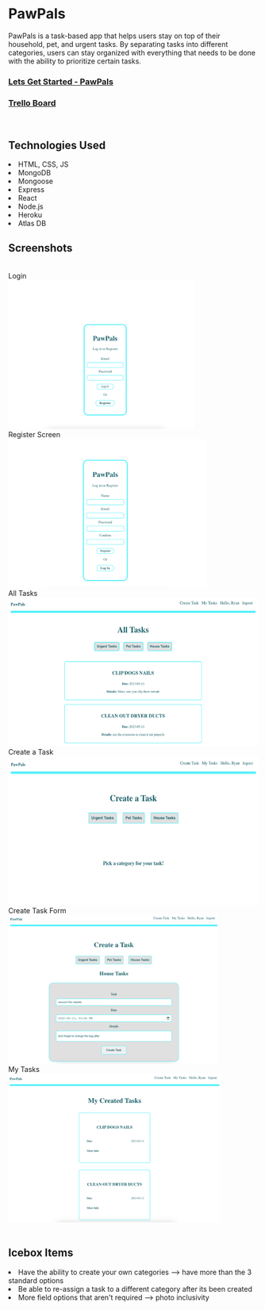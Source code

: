 # PawPals

PawPals is a task-based app that helps users stay on top of their household, pet, and urgent tasks. By separating tasks into different categories, users can stay organized with everything that needs to be done with the ability to prioritize certain tasks. 

### [Lets Get Started - PawPals](https://pawpals-57.herokuapp.com/)

### [Trello Board](https://trello.com/b/eMuiQD7j/project-4-pawpals)

<br>

## Technologies Used

<li> HTML, CSS, JS
<li> MongoDB
<li> Mongoose
<li> Express
<li> React
<li> Node.js
<li> Heroku
<li> Atlas DB

<br>

## Screenshots

<br>
Login
<br>
<img src="public/login-screen.png" height="300">
<br>
Register Screen
<br>
<img src="public/register-screen.png" height="300">
<br>
All Tasks
<br>
<img src="public/all-tasks.png" height="300">
<br>
Create a Task
<br>
<img src="public/create-task.png" height="300">
<br>
Create Task Form
<br>
<img src="public/create-task-form.png" height="300">
<br>
My Tasks
<br>
<img src="public/my-created-tasks.png" height="300">
<br>
<br>

## Icebox Items
<li> Have the ability to create your own categories --> have more than the 3 standard options
<li> Be able to re-assign a task to a different category after its been created
<li> More field options that aren't required --> photo inclusivity
